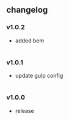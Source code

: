 ## changelog

### v1.0.2

- added bem 

#

###  v1.0.1

- update gulp config

#

### v1.0.0

- release
